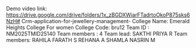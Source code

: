 Demo video link:
https://drive.google.com/drive/folders/1x_zBGDXWiarFTadrtoOkoP875sks6NzH# Crm-application-for-jewellery-management-
College Name: Emerald Heights College For women 
College Code: bru12
Team ID : NM2025TMID25140
Team members : 4
Team lead: 
         SAKTHI PRIYA R
Team members:
         RAHILA FARATH S 
         REHANA A
         SHAMLA NASRIN M 

